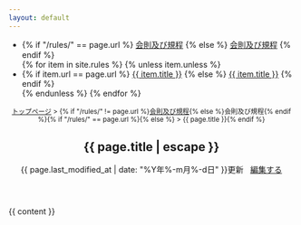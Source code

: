 ```yaml
---
layout: default
---
```

<main class="container">
<div class="doc-container">
    <div class="doc-menu">
        <ul>
    <li class="category">
    {% if "/rules/" == page.url %}
        <a href="/rules/" class="active">会則及び規程</a>
    {% else %}
        <a href="/rules/">会則及び規程</a>
    {% endif %}
    </li>
        {% for item in site.rules %}
        {% unless item.unless %}
            <li>
            {% if item.url == page.url %}
                <a href="{{ item.url | relative_url }}" class="active doc-link">{{ item.title }}</a>
            {% else %}
                <a href="{{ item.url | relative_url }}" class="doc-link">{{ item.title }}</a>
            {% endif %}
            </li>
        {% endunless %}
        {% endfor %}
        </ul>
    </div>
    <article class="documentation">
        <header class="doc-header">
<small><a href="{{ site.url }}">トップページ</a>&nbsp;&gt;&nbsp;{% if "/rules/" != page.url %}<a href="/rules/">会則及び規程</a>{% else %}会則及び規程{% endif %}{% if "/rules/" == page.url %}{% else %}&nbsp;&gt;&nbsp;{{ page.title }}{% endif %}</small>
            <h1>{{ page.title | escape }}</h1>
<p class="meta">
{{ page.last_modified_at | date: "%Y年%-m月%-d日" }}更新
&nbsp;
<i class="fa-pencil"></i>
<a href="https://github.com/{{ site.repository }}/blob/master/{{ page.path }}">編集する</a>
</p>
        </header>
            {{ content }}
    </article>
</div>
<div id="back-to-top">
    <i class="fa-angle-up"></i>
</div>
</main>
